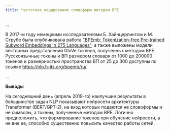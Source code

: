 ```yaml
---
title: Частотное кодирование словоформ методом BPE
---
```


...

В 2017-м году немецкими исследователями Б. Хайнцерлингом и М. Струбе была опубликована работа ["BPEmb: Tokenization-free Pre-trained Subword Embeddings in 275 Languages"](https://arxiv.org/pdf/1710.02187.pdf), а также выложены модели векторных представлений GloVe токенов, полученных методом BPE. Русскоязычные токены и ВП размером словаря от 1000 до 200000 токенов и размерностью пространства ВП от 25 до 300 доступны по ссылке <https://nlp.h-its.org/bpemb/ru/>.

...

**Выводы**

На сегодняшний день (апрель 2019-го) наилучшие результаты в большинстве задач NLP показывают нейросети архитектуры Transformer (BERT/GPT-2), на вход которых подаются не словоформы и не символы, а токены, полученные методом BPE. Логично предположить, что формирование токенов при обучение нейросети, а не вне ее, способно существенно повысить качество работы сетей.
